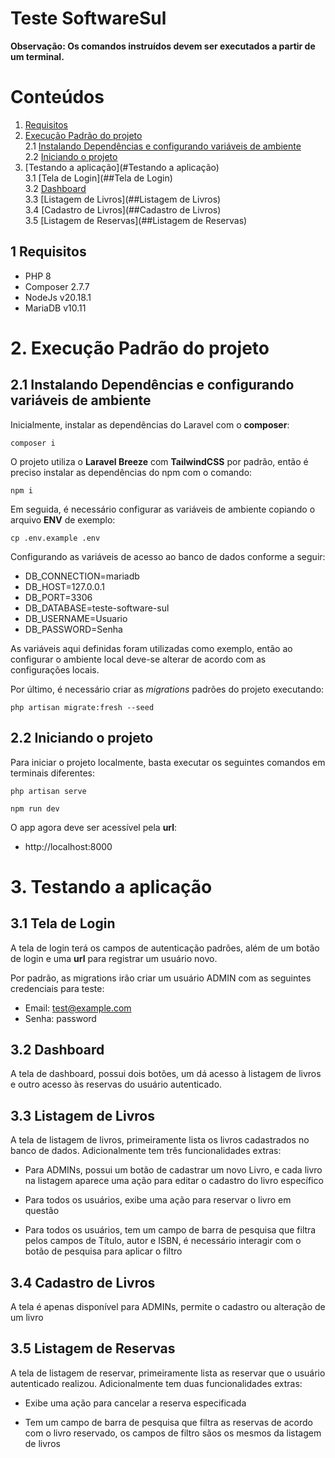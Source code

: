 # Teste SoftwareSul

**Observação: Os comandos instruídos devem ser executados a partir de um terminal.**


# Conteúdos

1. [Requisitos](#Requisitos)<br>
2. [Execução Padrão do projeto](#Execução-Padrão-do-projeto)<br>
   2.1 [Instalando Dependências e configurando variáveis de ambiente](##Instalando-Dependências-e-configurando-variáveis-de-ambiente)<br>
   2.2 [Iniciando o projeto](##Iniciando-o-projeto)<br>
3. [Testando a aplicação](#Testando a aplicação)<br>
   3.1 [Tela de Login](##Tela de Login)<br>
   3.2 [Dashboard](##Dashboard)<br>
   3.3 [Listagem de Livros](##Listagem de Livros)<br>
   3.4 [Cadastro de Livros](##Cadastro de Livros)<br>
   3.5 [Listagem de Reservas](##Listagem de Reservas)<br>

## 1 Requisitos

- PHP 8
- Composer  2.7.7
- NodeJs  v20.18.1
- MariaDB  v10.11

# 2. Execução Padrão do projeto

## 2.1 Instalando Dependências e configurando variáveis de ambiente

Inicialmente, instalar as dependências do Laravel com o **composer**:

```console
composer i
```

O projeto utiliza o **Laravel Breeze** com **TailwindCSS** por padrão, então é preciso instalar as dependências do npm com o comando:

```console
npm i
```

Em seguida, é necessário configurar as variáveis de ambiente copiando o arquivo **ENV** de exemplo:

```console
cp .env.example .env
```

Configurando as variáveis de acesso ao banco de dados conforme a seguir:

- DB_CONNECTION=mariadb
- DB_HOST=127.0.0.1
- DB_PORT=3306
- DB_DATABASE=teste-software-sul
- DB_USERNAME=Usuario
- DB_PASSWORD=Senha

As variáveis aqui definidas foram utilizadas como exemplo, então ao configurar o ambiente local deve-se alterar de acordo com as configurações locais.

Por último, é necessário criar as *migrations* padrões do projeto executando:

```console
php artisan migrate:fresh --seed
```

## 2.2 Iniciando o projeto

Para iniciar o projeto localmente, basta executar os seguintes comandos em terminais diferentes:

```console
php artisan serve
```

```console
npm run dev
```

O app agora deve ser acessível pela **url**:
 - http://localhost:8000 


# 3. Testando a aplicação

## 3.1 Tela de Login

A tela de login terá os campos de autenticação padrões, além de um botão de login e uma **url** para registrar um usuário novo.

Por padrão, as migrations irão criar um usuário ADMIN com as seguintes credenciais para teste:

- Email: test@example.com
- Senha: password

## 3.2 Dashboard

A tela de dashboard, possui dois botões, um dá acesso à listagem de livros e outro acesso às reservas do usuário autenticado.

## 3.3 Listagem de Livros

A tela de listagem de livros, primeiramente lista os livros cadastrados no banco de dados. Adicionalmente tem três funcionalidades extras:

- Para ADMINs, possui um botão de cadastrar um novo Livro, e cada livro na listagem aparece uma ação para editar o cadastro do livro específico

- Para todos os usuários, exibe uma ação para reservar o livro em questão

- Para todos os usuários, tem um campo de barra de pesquisa que filtra pelos campos de Título, autor e ISBN, é necessário interagir com o botão de pesquisa para aplicar o filtro

## 3.4 Cadastro de Livros

A tela é apenas disponível para ADMINs, permite o cadastro ou alteração de um livro

## 3.5 Listagem de Reservas

A tela de listagem de reservar, primeiramente lista as reservar que o usuário autenticado realizou. Adicionalmente tem duas funcionalidades extras:

- Exibe uma ação para cancelar a reserva especificada

- Tem um campo de barra de pesquisa que filtra as reservas de acordo com o livro reservado, os campos de filtro sãos os mesmos da listagem de livros